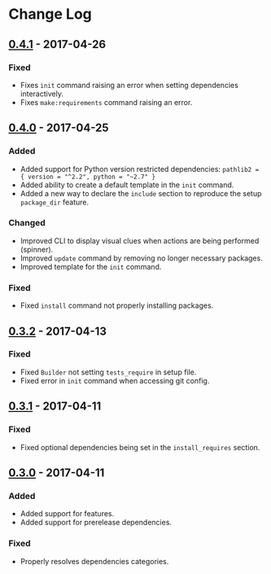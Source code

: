 # Change Log

## [0.4.1] - 2017-04-26

### Fixed

- Fixes `init` command raising an error when setting dependencies interactively.
- Fixes `make:requirements` command raising an error.


## [0.4.0] - 2017-04-25

### Added

- Added support for Python version restricted dependencies: `pathlib2 = { version = "^2.2", python = "~2.7" }`
- Added ability to create a default template in the `init` command.
- Added a new way to declare the `include` section to reproduce the setup `package_dir` feature.

### Changed

- Improved CLI to display visual clues when actions are being performed (spinner).
- Improved `update` command by removing no longer necessary packages.
- Improved template for the `init` command.

### Fixed

- Fixed `install` command not properly installing packages.


## [0.3.2] - 2017-04-13

### Fixed

- Fixed `Builder` not setting `tests_require` in setup file.
- Fixed error in `init` command when accessing git config.


## [0.3.1] - 2017-04-11

### Fixed

- Fixed optional dependencies being set in the `install_requires` section.


## [0.3.0] - 2017-04-11

### Added

- Added support for features.
- Added support for prerelease dependencies.

### Fixed

- Properly resolves dependencies categories.


[Unreleased]: https://github.com/sdispater/ppoet/compare/0.4.1...master
[0.4.1]: https://github.com/sdispater/poet/releases/tag/0.4.1
[0.4.0]: https://github.com/sdispater/poet/releases/tag/0.4.0
[0.3.2]: https://github.com/sdispater/poet/releases/tag/0.3.2
[0.3.1]: https://github.com/sdispater/poet/releases/tag/0.3.1
[0.3.0]: https://github.com/sdispater/poet/releases/tag/0.3.0
